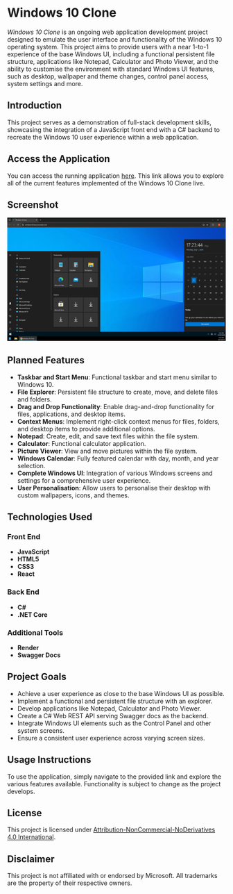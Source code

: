 # Windows 10 Clone

*Windows 10 Clone* is an ongoing web application development project designed to emulate the user interface and functionality of the Windows 10 operating system. This project aims to provide users with a near 1-to-1 experience of the base Windows UI, including a functional persistent file structure, applications like Notepad, Calculator and Photo Viewer, and the ability to customise the environment with standard Windows UI features, such as desktop, wallpaper and theme changes, control panel access, system settings and more.

## Introduction

This project serves as a demonstration of full-stack development skills, showcasing the integration of a JavaScript front end with a C# backend to recreate the Windows 10 user experience within a web application.

## Access the Application

You can access the running application [here](https://windows10clone.onrender.com/). This link allows you to explore all of the current features implemented of the Windows 10 Clone live.

## Screenshot

![Screenshot of Windows 10 Clone](screenshot.png)

## Planned Features

- **Taskbar and Start Menu**: Functional taskbar and start menu similar to Windows 10.
- **File Explorer**: Persistent file structure to create, move, and delete files and folders.
- **Drag and Drop Functionality**: Enable drag-and-drop functionality for files, applications, and desktop items.
- **Context Menus**: Implement right-click context menus for files, folders, and desktop items to provide additional options.
- **Notepad**: Create, edit, and save text files within the file system.
- **Calculator**: Functional calculator application.
- **Picture Viewer**: View and move pictures within the file system.
- **Windows Calendar**: Fully featured calendar with day, month, and year selection.
- **Complete Windows UI**: Integration of various Windows screens and settings for a comprehensive user experience.
- **User Personalisation**: Allow users to personalise their desktop with custom wallpapers, icons, and themes.

## Technologies Used

### Front End
- **JavaScript**
- **HTML5**
- **CSS3**
- **React**

### Back End
- **C#**
- **.NET Core**

### Additional Tools
- **Render**
- **Swagger Docs**

## Project Goals

- Achieve a user experience as close to the base Windows UI as possible.
- Implement a functional and persistent file structure with an explorer.
- Develop applications like Notepad, Calculator and Photo Viewer.
- Create a C# Web REST API serving Swagger docs as the backend.
- Integrate Windows UI elements such as the Control Panel and other system screens.
- Ensure a consistent user experience across varying screen sizes.

## Usage Instructions

To use the application, simply navigate to the provided link and explore the various features available. Functionality is subject to change as the project develops.

## License

This project is licensed under [Attribution-NonCommercial-NoDerivatives 4.0 International](https://creativecommons.org/licenses/by-nc-nd/4.0/).

## Disclaimer

This project is not affiliated with or endorsed by Microsoft. All trademarks are the property of their respective owners.
